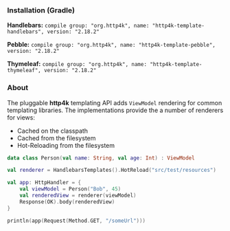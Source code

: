 ### Installation (Gradle)
**Handlebars:** ```compile group: "org.http4k", name: "http4k-template-handlebars", version: "2.18.2"```

**Pebble:** ```compile group: "org.http4k", name: "http4k-template-pebble", version: "2.18.2"```

**Thymeleaf:** ```compile group: "org.http4k", name: "http4k-template-thymeleaf", version: "2.18.2"```

### About
The pluggable **http4k** templating API adds `ViewModel` rendering for common templating libraries. The implementations provide the a number of renderers for views:
* Cached on the classpath
* Cached from the filesystem
* Hot-Reloading from the filesystem

```kotlin
data class Person(val name: String, val age: Int) : ViewModel

val renderer = HandlebarsTemplates().HotReload("src/test/resources")

val app: HttpHandler = {
    val viewModel = Person("Bob", 45)
    val renderedView = renderer(viewModel)
    Response(OK).body(renderedView)
}

println(app(Request(Method.GET, "/someUrl")))
```
